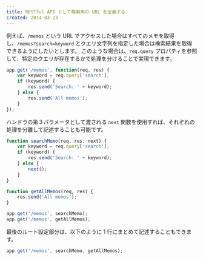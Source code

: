 ```yaml
---
title: RESTful API として検索用の URL を定義する
created: 2014-03-23
---
```


例えば、`/memos` という URL でアクセスした場合はすべてのメモを取得し、`/memos?search=keyword` とクエリ文字列を指定した場合は検索結果を取得できるようにしたいとします。
このような場合は、`req.query` プロパティを参照して、特定のクエリが存在するかで処理を分けることで実現できます。

```javascript
app.get('/memos', function(req, res) {
    var keyword = req.query['search'];
    if (keyword) {
        res.send('Search: ' + keyword);
    } else {
        res.send('All memos');
    }
});
```

ハンドラの第３パラメータとして渡される `next` 関数を使用すれば、それぞれの処理を分離して記述することも可能です。

```javascript
function searchMemo(req, res, next) {
    var keyword = req.query['search'];
    if (keyword) {
        res.send('Search: ' + keyword);
    } else {
        next();
    }
}

function getAllMemos(req, res) {
    res.send('All memos');
}

app.get('/memos', searchMemo);
app.get('/memos', getAllMemos);
```

最後のルート設定部分は、以下のように 1 行にまとめて記述することもできます。

```javascript
app.get('/memos', searchMemo, getAllMemos);
```

